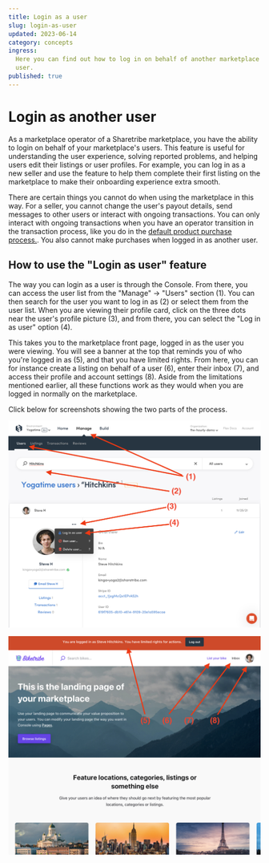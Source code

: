 ```yaml
---
title: Login as a user
slug: login-as-user
updated: 2023-06-14
category: concepts
ingress:
  Here you can find out how to log in on behalf of another marketplace
  user.
published: true
---
```


# Login as another user

As a marketplace operator of a Sharetribe marketplace, you have the
ability to login on behalf of your marketplace's users. This feature is
useful for understanding the user experience, solving reported problems,
and helping users edit their listings or user profiles. For example, you
can log in as a new seller and use the feature to help them complete
their first listing on the marketplace to make their onboarding
experience extra smooth.

There are certain things you cannot do when using the marketplace in
this way. For a seller, you cannot change the user's payout details,
send messages to other users or interact with ongoing transactions. You
can only interact with ongoing transactions when you have an operator
transition in the transaction process, like you do in the
[default product purchase process.](https://www.sharetribe.com/docs/operator-guides/default-transaction-process-options/#operator-actions-1).
You also cannot make purchases when logged in as another user.

## How to use the "Login as user" feature

The way you can login as a user is through the Console. From there, you
can access the user list from the "Manage" -> "Users" section (1). You
can then search for the user you want to log in as (2) or select them
from the user list. When you are viewing their profile card, click on
the three dots near the user's profile picture (3), and from there, you
can select the "Log in as user" option (4).

This takes you to the marketplace front page, logged in as the user you
were viewing. You will see a banner at the top that reminds you of who
you're logged in as (5), and that you have limited rights. From here,
you can for instance create a listing on behalf of a user (6), enter
their inbox (7), and access their profile and account settings (8).
Aside from the limitations mentioned earlier, all these functions work
as they would when you are logged in normally on the marketplace.

Click below for screenshots showing the two parts of the process.

<extrainfo title="Steps 1-4: Accessing the feature from the Console">

![Change environments](./01-manage-users-login-as-user.png)

</extrainfo>

<extrainfo title="Steps 5-8: Logged in on the marketplace as another user">

![Change environments](./02-logged-in-as-user.png)

</extrainfo>
